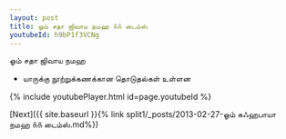 ```yaml
---
layout: post
title: ஓம் சதா ஜிவாய நமஹ ௧௧ டைம்ஸ்
youtubeId: h9bP1f3VCNg
---
```

 
 
 ஓம் சதா ஜிவாய நமஹ  
 
 -  யாருக்கு நூற்றுக்கணக்கான தொடுதல்கள் உள்ளன 
 
  
 
  
 
 
 
 
 
 


{% include youtubePlayer.html id=page.youtubeId %}
 
[Next]({{ site.baseurl }}{% link  split1/_posts/2013-02-27-ஓம் கஃஹபாயா நமஹ ௧௧ டைம்ஸ்.md%})
 
